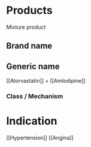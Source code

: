 # Products
Mixture product
## Brand name


## Generic name
[[Atorvastatin]] + [[Amlodipine]] 

### Class / Mechanism


# Indication
[[Hypertension]]
[[Angina]]
